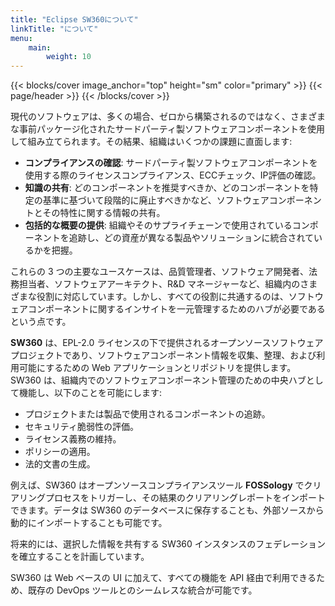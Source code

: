 ```yaml
---
title: "Eclipse SW360について"
linkTitle: "について"
menu:
    main:
        weight: 10
---
```


{{< blocks/cover image_anchor="top" height="sm" color="primary" >}}
{{< page/header >}}
{{< /blocks/cover >}}

<div class="container l-container--padded">

<div class="row">
<div class="col-12 col-lg-8">

現代のソフトウェアは、多くの場合、ゼロから構築されるのではなく、さまざまな事前パッケージ化されたサードパーティ製ソフトウェアコンポーネントを使用して組み立てられます。その結果、組織はいくつかの課題に直面します:

* **コンプライアンスの確認**: サードパーティ製ソフトウェアコンポーネントを使用する際のライセンスコンプライアンス、ECCチェック、IP評価の確認。
* **知識の共有**: どのコンポーネントを推奨すべきか、どのコンポーネントを特定の基準に基づいて段階的に廃止すべきかなど、ソフトウェアコンポーネントとその特性に関する情報の共有。
* **包括的な概要の提供**: 組織やそのサプライチェーンで使用されているコンポーネントを追跡し、どの資産が異なる製品やソリューションに統合されているかを把握。

これらの 3 つの主要なユースケースは、品質管理者、ソフトウェア開発者、法務担当者、ソフトウェアアーキテクト、R&D マネージャーなど、組織内のさまざまな役割に対応しています。しかし、すべての役割に共通するのは、ソフトウェアコンポーネントに関するインサイトを一元管理するためのハブが必要であるという点です。

**SW360** は、EPL-2.0 ライセンスの下で提供されるオープンソースソフトウェアプロジェクトであり、ソフトウェアコンポーネント情報を収集、整理、および利用可能にするための Web アプリケーションとリポジトリを提供します。SW360 は、組織内でのソフトウェアコンポーネント管理のための中央ハブとして機能し、以下のことを可能にします:

* プロジェクトまたは製品で使用されるコンポーネントの追跡。
* セキュリティ脆弱性の評価。
* ライセンス義務の維持。
* ポリシーの適用。
* 法的文書の生成。

例えば、SW360 はオープンソースコンプライアンスツール **FOSSology** でクリアリングプロセスをトリガーし、その結果のクリアリングレポートをインポートできます。データは SW360 のデータベースに保存することも、外部ソースから動的にインポートすることも可能です。

将来的には、選択した情報を共有する SW360 インスタンスのフェデレーションを確立することを計画しています。

SW360 は Web ベースの UI に加えて、すべての機能を API 経由で利用できるため、既存の DevOps ツールとのシームレスな統合が可能です。

</div>
</div>
</div>
